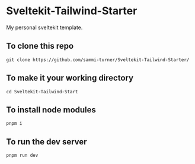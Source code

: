 # Sveltekit-Tailwind-Starter

My personal sveltekit template.

## To clone this repo

```
git clone https://github.com/sammi-turner/Sveltekit-Tailwind-Starter/
```

## To make it your working directory

```
cd Sveltekit-Tailwind-Start
```

## To install node modules

```
pnpm i
```

## To run the dev server

```
pnpm run dev
```
